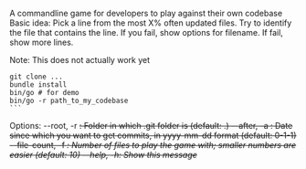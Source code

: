 A commandline game for developers to play against their own codebase
Basic idea: Pick a line from the most X% often updated files. Try to identify the file that contains the line. If you fail, show options for filename. If fail, show more lines.

Note: This does not actually work yet

````
git clone ...
bundle install
bin/go # for demo
bin/go -r path_to_my_codebase
```

````
Options:
        --root, -r <s>:   Folder in which .git folder is (default: .)
       --after, -a <s>:   Date since which you want to get commits, in yyyy-mm-dd format (default: 0-1-1)
  --file-count, -f <i>:   Number of files to play the game with; smaller numbers are easier (default: 10)
            --help, -h:   Show this message
````
